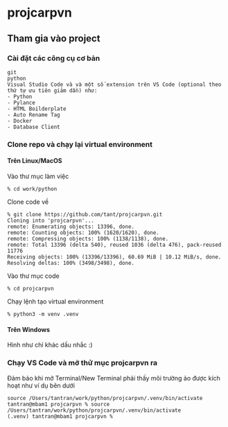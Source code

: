 # projcarpvn

## Tham gia vào project

### Cài đặt các công cụ cơ bản
```
git
python
Visual Studio Code và và một số extension trên VS Code (optional theo thứ tự ưu tiên giảm dần) như:
- Python
- Pylance
- HTML Boilderplate
- Auto Rename Tag
- Docker
- Database Client
```

### Clone repo và chạy lại virtual environment
#### Trên Linux/MacOS
Vào thư mục làm việc
```
% cd work/python 
```
Clone code về
```
% git clone https://github.com/tant/projcarpvn.git
Cloning into 'projcarpvn'...
remote: Enumerating objects: 13396, done.
remote: Counting objects: 100% (1620/1620), done.
remote: Compressing objects: 100% (1138/1138), done.
remote: Total 13396 (delta 540), reused 1036 (delta 476), pack-reused 11776
Receiving objects: 100% (13396/13396), 60.69 MiB | 10.12 MiB/s, done.
Resolving deltas: 100% (3498/3498), done.
```
Vào thư mục code
```
% cd projcarpvn 
```
Chạy lệnh tạo virtual environment
```
% python3 -m venv .venv
```

#### Trên Windows 
Hình như chỉ khác dấu nhắc :)

### Chạy VS Code và mở thử mục projcarpvn ra 
Đảm bảo khi mở Terminal/New Terminal phải thấy môi trường ảo được kích hoạt như ví dụ bên dưới
```
source /Users/tantran/work/python/projcarpvn/.venv/bin/activate
tantran@mbam1 projcarpvn % source /Users/tantran/work/python/projcarpvn/.venv/bin/activate
(.venv) tantran@mbam1 projcarpvn % 
```